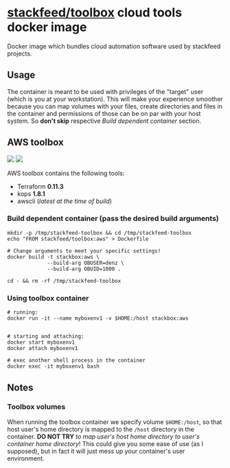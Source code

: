 
# [stackfeed/toolbox](https://hub.docker.com/r/stackfeed/toolbox/) cloud tools docker image

Docker image which bundles cloud automation software used by stackfeed projects.

## Usage

The container is meant to be used with privileges of the "target" user (which is you at your workstation). This will make your experience smoother because you can map volumes with your files, create directories and files in the container and permissions of those can be on par with your host system. So **don't skip** respective *Build dependent container* section.

##  AWS toolbox

 [![](https://images.microbadger.com/badges/version/stackfeed/toolbox:aws.svg)](https://microbadger.com/images/stackfeed/toolbox:aws "Get your own version badge on microbadger.com") [![](https://images.microbadger.com/badges/image/stackfeed/toolbox:aws.svg)](https://microbadger.com/images/stackfeed/toolbox:aws "Get your own image badge on microbadger.com")

AWS toolbox contains the following tools:

* Terraform **0.11.3**
* kops **1.8.1**
* awscli (*latest at the time of build*)


### Build dependent container (pass the desired build arguments)

```
mkdir -p /tmp/stackfeed-toolbox && cd /tmp/stackfeed-toolbox
echo "FROM stackfeed/toolbox:aws" > Dockerfile

# Change arguments to meet your specific settings!
docker build -t stackbox:aws \
             --build-arg OBUSER=denz \
             --build-arg OBUID=1000 .

cd - && rm -rf /tmp/stackfeed-toolbox
```

### Using toolbox container


```
# running:
docker run -it --name myboxenv1 -v $HOME:/host stackbox:aws


# starting and attaching:
docker start myboxenv1
docker attach myboxenv1

# exec another shell process in the container
docker exec -it myboxenv1 bash
```

## Notes

### Toolbox volumes
When running the toolbox container we specify volume `$HOME:/host`, so that host user's home directory is mapped to the `/host` directory in the container. **DO NOT TRY** *to map user's host home directory to user's container home directory*! This could give you some ease of use (as I supposed), but in fact it will just mess up your container's user environment.
